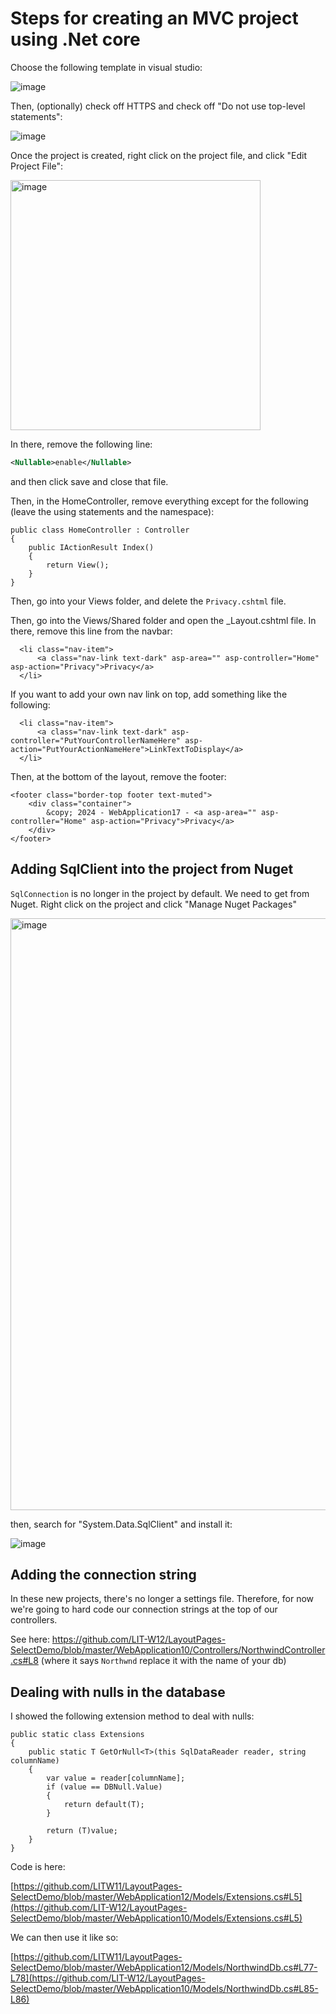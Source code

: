 
# Steps for creating an MVC project using .Net core

Choose the following template in visual studio:

![image](https://github.com/user-attachments/assets/d4d6d631-4434-4371-a130-3649652b6eff)

Then, (optionally) check off HTTPS  and check off "Do not use top-level statements":

![image](https://github.com/user-attachments/assets/3f190b7b-4b4a-4696-a71d-b3695c9f1ee8)


Once the project is created, right click on the project file, and click "Edit Project File":

<img width="400" alt="image" src="https://github.com/LITW11/LayoutPages-SelectDemo/assets/159099703/315311ba-246b-4bf5-9b56-6753384118cf">

In there, remove the following line:

```xml
<Nullable>enable</Nullable>
```

and then click save and close that file.

Then, in the HomeController, remove everything except for the following (leave the using statements and the namespace):

    public class HomeController : Controller
    {
        public IActionResult Index()
        {
            return View();
        }
    }
Then, go into your Views folder, and delete the `Privacy.cshtml` file.

Then, go into the Views/Shared folder and open the _Layout.cshtml file. In there, remove this line from the navbar:

      <li class="nav-item">
          <a class="nav-link text-dark" asp-area="" asp-controller="Home" asp-action="Privacy">Privacy</a>
      </li>
If you want to add your own nav link on top, add something like the following:

      <li class="nav-item">
          <a class="nav-link text-dark" asp-controller="PutYourControllerNameHere" asp-action="PutYourActionNameHere">LinkTextToDisplay</a>
      </li>
Then, at the bottom of the layout, remove the footer:

    <footer class="border-top footer text-muted">
        <div class="container">
            &copy; 2024 - WebApplication17 - <a asp-area="" asp-controller="Home" asp-action="Privacy">Privacy</a>
        </div>
    </footer>

## Adding SqlClient into the project from Nuget
`SqlConnection` is no longer in the project by default. We need to get from Nuget. Right click on the project and click "Manage Nuget Packages"

<img width="947" alt="image" src="https://github.com/user-attachments/assets/c5369dc3-7907-4f4e-85f9-a4f27df622be" />

then, search for "System.Data.SqlClient" and install it:

![image](https://github.com/user-attachments/assets/d5a7c0a4-4ec8-4198-896a-28282787a0b3)

## Adding the connection string
In these new projects, there's no longer a settings file. Therefore, for now we're going to hard code our connection strings at the top of our controllers. 

See here: https://github.com/LIT-W12/LayoutPages-SelectDemo/blob/master/WebApplication10/Controllers/NorthwindController.cs#L8
(where it says `Northwnd` replace it with the name of your db)

## Dealing with nulls in the database

I showed the following extension method to deal with nulls:

    public static class Extensions
    {
        public static T GetOrNull<T>(this SqlDataReader reader, string columnName)
        {
            var value = reader[columnName];
            if (value == DBNull.Value)
            {
                return default(T);
            }

            return (T)value;
        }
    }

Code is here:

[https://github.com/LITW11/LayoutPages-SelectDemo/blob/master/WebApplication12/Models/Extensions.cs#L5](https://github.com/LIT-W12/LayoutPages-SelectDemo/blob/master/WebApplication10/Models/Extensions.cs#L5)

We can then use it like so:

[https://github.com/LITW11/LayoutPages-SelectDemo/blob/master/WebApplication12/Models/NorthwindDb.cs#L77-L78](https://github.com/LIT-W12/LayoutPages-SelectDemo/blob/master/WebApplication10/Models/NorthwindDb.cs#L85-L86)
